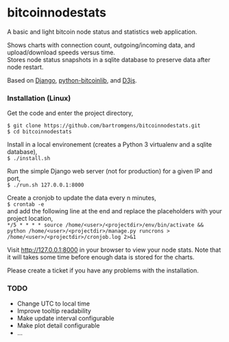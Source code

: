 # bitcoinnodestats

A basic and light bitcoin node status and statistics web application.

Shows charts with connection count, outgoing/incoming data, and upload/download speeds versus time.  
Stores node status snapshots in a sqlite database to preserve data after node restart.

Based on [Django](https://www.djangoproject.com/), [python-bitcoinlib](https://github.com/petertodd/python-bitcoinlib), and [D3js](https://github.com/mbostock/d3).

### Installation (Linux)
Get the code and enter the project directory,  
```
$ git clone https://github.com/bartromgens/bitcoinnodestats.git
$ cd bitcoinnodestats
```

Install in a local environement (creates a Python 3 virtualenv and a sqlite database),  
```$ ./install.sh```

Run the simple Django web server (not for production) for a given IP and port,  
```$ ./run.sh 127.0.0.1:8000```

Create a cronjob to update the data every n minutes,  
```$ crontab -e```  
and add the following line at the end and replace the placeholders with your project location,  
```*/5 * * * * source /home/<user>/<projectdir>/env/bin/activate && python /home/<user>/<projectdir>/manage.py runcrons > /home/<user>/<projectdir>/cronjob.log 2>&1```

Visit http://127.0.0.1:8000 in your browser to view your node stats. Note that it will takes some time before enough data is stored for the charts. 

Please create a ticket if you have any problems with the installation.

### TODO
- Change UTC to local time
- Improve tooltip readability
- Make update interval configurable 
- Make plot detail configurable
- ...
